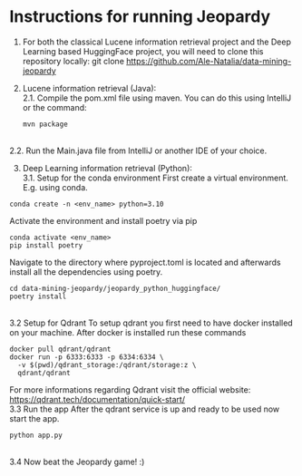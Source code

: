 # Instructions for running Jeopardy #

1. For both the classical Lucene information retrieval project and the Deep Learning based HuggingFace project, you will need to clone this repository locally:
git clone https://github.com/Ale-Natalia/data-mining-jeopardy

2. Lucene information retrieval (Java):
  <br>2.1. Compile the pom.xml file using maven. You can do this using IntelliJ or the command:
   ````
   mvn package
   ````
  <br>2.2. Run the Main.java file from IntelliJ or another IDE of your choice.

3. Deep Learning information retrieval (Python):
  <br>3.1. Setup for the conda environment
  First create a virtual environment. E.g. using conda.
  ````
  conda create -n <env_name> python=3.10
  ````
  Activate the environment and install poetry via pip
  ````
  conda activate <env_name>
  pip install poetry
  ````
  Navigate to the directory where pyproject.toml is located and afterwards install all the dependencies using poetry.
  ````
  cd data-mining-jeopardy/jeopardy_python_huggingface/
  poetry install
  ````
  <br>3.2 Setup for Qdrant
  To setup qdrant you first need to have docker installed on your machine. After docker is installed run these commands
  ````
  docker pull qdrant/qdrant
  docker run -p 6333:6333 -p 6334:6334 \
    -v $(pwd)/qdrant_storage:/qdrant/storage:z \
    qdrant/qdrant
  ````
  For more informations regarding Qdrant visit the official website: https://qdrant.tech/documentation/quick-start/
  <br>3.3 Run the app
  After the qdrant service is up and ready to be used now start the app.
  ````
  python app.py
  ````
  <br>3.4 Now beat the Jeopardy game! :)
